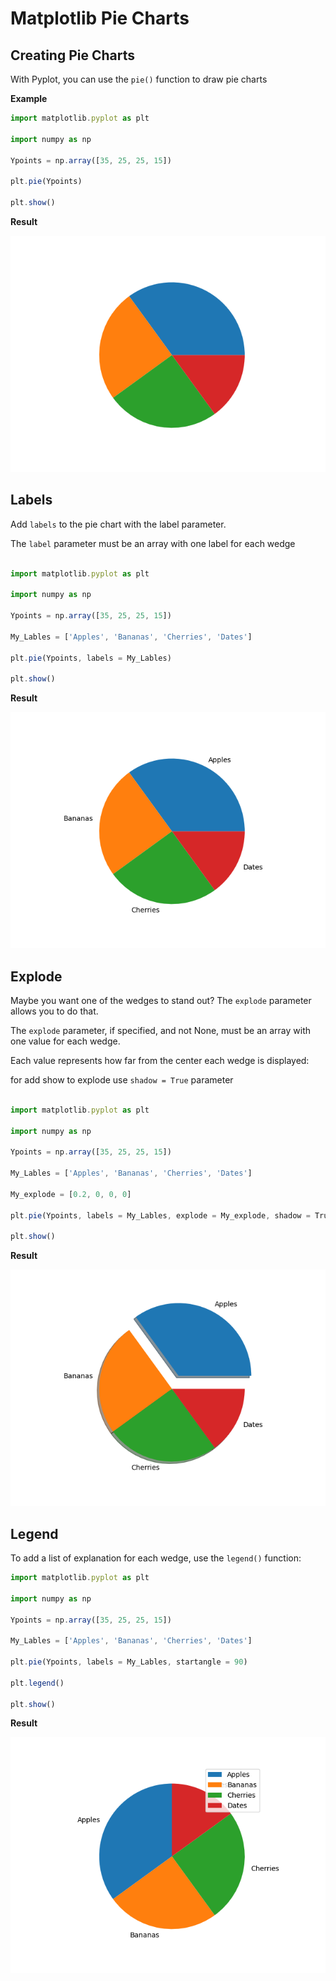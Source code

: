 
# Matplotlib Pie Charts

## Creating Pie Charts

With Pyplot, you can use the `pie()` function to draw pie charts

**Example**

```javascript
import matplotlib.pyplot as plt

import numpy as np

Ypoints = np.array([35, 25, 25, 15])

plt.pie(Ypoints)

plt.show() 

```

**Result**

![appshots](https://github.com/Deshan555/Python-Matplotlib/blob/main/Screenshots/Chapter_09/Figure_1.png)


## Labels

Add `labels` to the pie chart with the label parameter.

The `label` parameter must be an array with one label for each wedge

```javascript

import matplotlib.pyplot as plt

import numpy as np

Ypoints = np.array([35, 25, 25, 15])

My_Lables = ['Apples', 'Bananas', 'Cherries', 'Dates']

plt.pie(Ypoints, labels = My_Lables)

plt.show()

```

**Result**

![appshots](https://github.com/Deshan555/Python-Matplotlib/blob/main/Screenshots/Chapter_09/Figure_2.png)

## Explode

Maybe you want one of the wedges to stand out? The `explode` parameter allows you to do that.

The `explode` parameter, if specified, and not None, must be an array with one value for each wedge.

Each value represents how far from the center each wedge is displayed:

for add show to explode use `shadow = True` parameter 

```javascript

import matplotlib.pyplot as plt

import numpy as np

Ypoints = np.array([35, 25, 25, 15])

My_Lables = ['Apples', 'Bananas', 'Cherries', 'Dates']

My_explode = [0.2, 0, 0, 0]

plt.pie(Ypoints, labels = My_Lables, explode = My_explode, shadow = True)

plt.show()

```
**Result**

![appshots](https://github.com/Deshan555/Python-Matplotlib/blob/main/Screenshots/Chapter_09/Figure_3.png)

## Legend

To add a list of explanation for each wedge, use the `legend()` function:

```javascript
import matplotlib.pyplot as plt

import numpy as np

Ypoints = np.array([35, 25, 25, 15])

My_Lables = ['Apples', 'Bananas', 'Cherries', 'Dates']

plt.pie(Ypoints, labels = My_Lables, startangle = 90)

plt.legend()

plt.show()

```

**Result**

![appshots](https://github.com/Deshan555/Python-Matplotlib/blob/main/Screenshots/Chapter_09/Figure_4.png)
